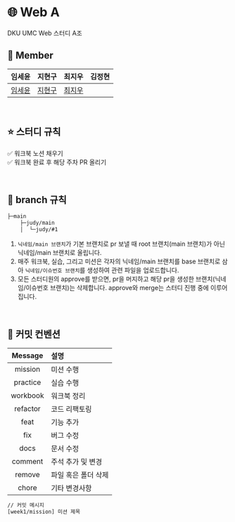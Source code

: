 # 🌐 Web A

DKU UMC Web 스터디 A조

## 👥 Member

|   임세윤   |   지현구   |   최지우   |   김정현   |
| :------: | :------: | :------: | :------: |
| [임세윤](https://github.com/seyun31) | [지현구](https://github.com/stringnine) | [최지우](https://github.com/Choijiw00) |

<br/>

## ⭐️ 스터디 규칙

✅ 워크북 노션 채우기 <br />
✅ 워크북 완료 후 해당 주차 PR 올리기

<br/>

## 🌳 branch 규칙

```bash
├─main
    ├─judy/main
    │  └─judy/#1
```

1. `닉네임/main 브랜치`가 기본 브랜치로 pr 보낼 때 root 브랜치(main 브랜치)가 아닌 닉네임/main 브랜치로 올립니다.
2. 매주 워크북, 실습, 그리고 미션은 각자의 닉네임/main 브랜치를 base 브랜치로 삼아 `닉네임/이슈번호 브랜치`를 생성하여 관련 파일을 업로드합니다.
3. 모든 스터디원의 approve를 받으면, pr을 머지하고 해당 pr을 생성한 브랜치(닉네임/이슈번호 브랜치)는 삭제합니다. approve와 merge는 스터디 진행 중에 이루어집니다.

<br/>

## 🔖 커밋 컨벤션

| Message  | 설명                |
| :------: | :------------------ |
| mission  | 미션 수행           |
| practice | 실습 수행           |
| workbook | 워크북 정리         |
| refactor | 코드 리팩토링       |
|   feat   | 기능 추가           |
|   fix    | 버그 수정           |
|   docs   | 문서 수정           |
| comment  | 주석 추가 및 변경   |
|  remove  | 파일 혹은 폴더 삭제 |
|  chore   | 기타 변경사항       |

```bash
// 커밋 메시지
[week1/mission] 미션 제목
```
